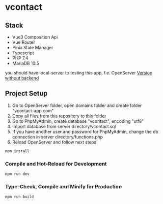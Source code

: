 # vcontact
## Stack
- Vue3 Composition Api
- Vue Router
- Pinia State Manager
- Typescript
- PHP 7.4
- MariaDB 10.5

you should have local-server to testing this app, f.e. OpenServer
[Version without backend](https://github.com/SkyShellProduction/contacts-vue-app)
## Project Setup
1. Go to OpenServer folder, open domains folder and create folder "vcontact-app.com"
2. Copy all files from this repository to this folder
3. Go to PhpMyAdmin, create database "vcontact", encoding "utf8"
4. Import database from server directory/vcontact.sql
5. If you have another user and password for PhpMyAdmin, change the db connection in server directory/functions.php
6. Reload OpenServer and follow next steps
```sh
npm install
```

### Compile and Hot-Reload for Development

```sh
npm run dev
```

### Type-Check, Compile and Minify for Production

```sh
npm run build
```
